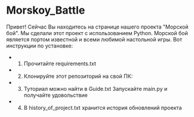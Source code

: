 # Morskoy_Battle
Привет! Сейчас Вы находитесь на странице нашего проекта "Морской бой". Мы сделали этот проект с использованием Python.
Морской бой является портом известной и всеми любимой настольной игры.
Вот инструкции по установке:
+ 1. Прочитайте requirements.txt
+ 2. Клонируйте этот репозиторий на свой ПК:
+ 3. Туториал можно найти в Guide.txt Запускайте main.py и получайте удовольствие
+ 4. В history_of_project.txt хранится история обновлений проекта


    

